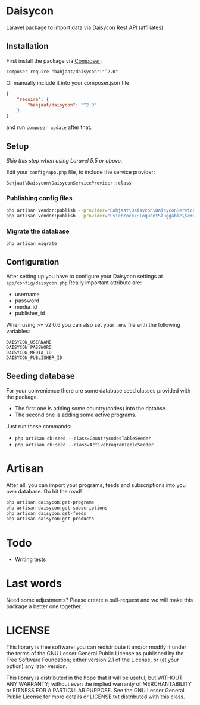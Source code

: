 # Daisycon

Laravel package to import data via Daisycon Rest API (affiliates)

## Installation

First install the package via [Composer](http://getcomposer.org):

    composer require "bahjaat/daisycon":"^2.0"

Or manually include it into your composer.json file
```json
{
    "require": {
        "bahjaat/daisycon": "^2.0"
    }
}
```
and run `composer update` after that.

## Setup

<em>Skip this step when using Laravel 5.5 or above.</em>

Edit your `config/app.php` file, to include the service provider:

`Bahjaat\Daisycon\DaisyconServiceProvider::class`

### Publishing config files
```bash
php artisan vendor:publish --provider="Bahjaat\Daisycon\DaisyconServiceProvider" --tag="config"
php artisan vendor:publish --provider="Cviebrock\EloquentSluggable\ServiceProvider"
```

### Migrate the database
`php artisan migrate`

## Configuration
After setting up you have to configure your Daisycon settings at `app/config/daisycon.php`
Really important attribute are:
* username
* password
* media_id
* publisher_id

When using >= v2.0.6 you can also set your ```.env``` file with the following variables:

```
DAISYCON_USERNAME
DAISYCON_PASSWORD
DAISYCON_MEDIA_ID
DAISYCON_PUBLISHER_ID
```

## Seeding database
For your convenience there are some database seed classes provided with the package.
- The first one is adding some country(codes) into the databse.
- The second one is adding some active programs.

Just run these commands:

* `php artisan db:seed --class=CountrycodesTableSeeder`
* `php artisan db:seed --class=ActiveProgramTableSeeder`

# Artisan
After all, you can import your programs, feeds and subscriptions into you own database. Go hit the road!

```bash
php artisan daisycon:get-programs
php artisan daisycon:get-subscriptions
php artisan daisycon:get-feeds
php artisan daisycon:get-products
```

# Todo

- Writing tests

# Last words
Need some adjustments? Please create a pull-request and we will make this package a better one together.

# LICENSE

This library is free software; you can redistribute it and/or modify it under the terms of the GNU Lesser General Public License as published by the Free Software Foundation; either version 2.1 of the License, or (at your option) any later version.

This library is distributed in the hope that it will be useful, but WITHOUT ANY WARRANTY; without even the implied warranty of MERCHANTABILITY or FITNESS FOR A PARTICULAR PURPOSE.
See the GNU Lesser General Public License for more details or LICENSE.txt distributed with this class.
